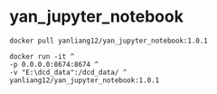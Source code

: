 # yan_jupyter_notebook

```
docker pull yanliang12/yan_jupyter_notebook:1.0.1

docker run -it ^
-p 0.0.0.0:8674:8674 ^
-v "E:\dcd_data":/dcd_data/ ^
yanliang12/yan_jupyter_notebook:1.0.1

```
